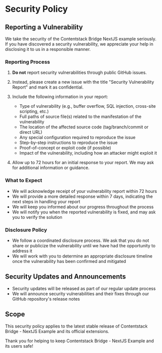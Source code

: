 # Security Policy

## Reporting a Vulnerability

We take the security of the Contentstack Bridge NextJS example seriously. If you have discovered a security vulnerability, we appreciate your help in disclosing it to us in a responsible manner.

### Reporting Process

1. **Do not** report security vulnerabilities through public GitHub issues.

2. Instead, please create a new issue with the title "Security Vulnerability Report" and mark it as confidential.

3. Include the following information in your report:
   - Type of vulnerability (e.g., buffer overflow, SQL injection, cross-site scripting, etc.)
   - Full paths of source file(s) related to the manifestation of the vulnerability
   - The location of the affected source code (tag/branch/commit or direct URL)
   - Any special configuration required to reproduce the issue
   - Step-by-step instructions to reproduce the issue
   - Proof-of-concept or exploit code (if possible)
   - Impact of the vulnerability, including how an attacker might exploit it

4. Allow up to 72 hours for an initial response to your report. We may ask for additional information or guidance.

### What to Expect

- We will acknowledge receipt of your vulnerability report within 72 hours
- We will provide a more detailed response within 7 days, indicating the next steps in handling your report
- We will keep you informed about our progress throughout the process
- We will notify you when the reported vulnerability is fixed, and may ask you to verify the solution

### Disclosure Policy

- We follow a coordinated disclosure process. We ask that you do not share or publicize the vulnerability until we have had the opportunity to address it
- We will work with you to determine an appropriate disclosure timeline once the vulnerability has been confirmed and mitigated

## Security Updates and Announcements

- Security updates will be released as part of our regular update process
- We will announce security vulnerabilities and their fixes through our GitHub repository's release notes

## Scope

This security policy applies to the latest stable release of Contentstack Bridge - NextJS Example and its official extensions.

Thank you for helping to keep Contentstack Bridge - NextJS Example and its users safe!
